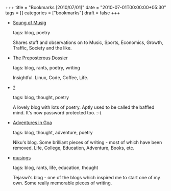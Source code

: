 +++
title = "Bookmarks [2010/07/01]"
date = "2010-07-01T00:00:00+05:30"
tags = []
categories = ["bookmarks"]
draft = false
+++

-   [Soung of Musig](http://soundofmusig.wordpress.com)

    tags: blog, poetry

    Shares stuff and observations on to Music, Sports, Economics,
    Growth, Traffic, Society and the like.

-   [The Preposterous Dossier](http://eeshan.wordpress.com)

    tags: blog, rants, poetry, writing

    Insightful. Linux, Code, Coffee, Life.

-   [?](http://baffledmind.blogspot.com/)

    tags: blog, thought, poetry

    A lovely blog with lots of poetry. Aptly used to be called the
    baffled mind. It's now password protected too. :-(

-   [Adventures in Goa](http://goaetc.wordpress.com)

    tags: blog, thought, adventure, poetry

    Niku's blog. Some brilliant pieces of writing - most of which
    have been removed. Life, College, Education, Adventure, Books,
    etc.

-   [musings](http://ntveem.blogspot.com)

    tags: blog, rants, life, education, thought

    Tejaswi's blog - one of the blogs which inspired me to start one
    of my own. Some really memorable pieces of writing.
